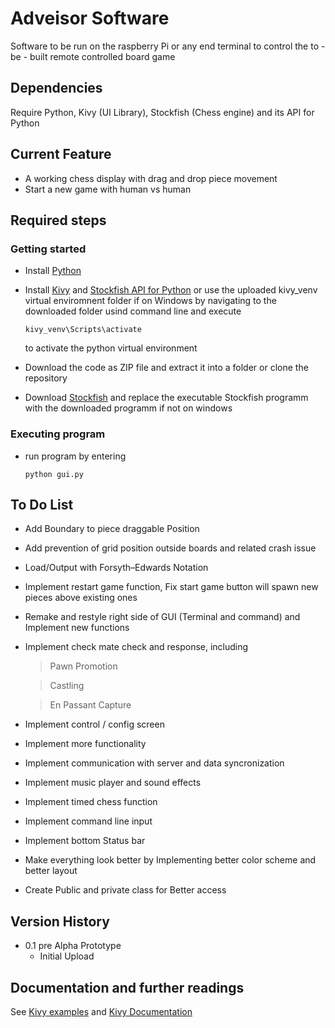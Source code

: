 # Adveisor Software
Software to be run on the raspberry Pi or any end terminal to control the to - be - built remote controlled board game 
## Dependencies
Require Python, Kivy (UI Library), Stockfish (Chess engine) and its API for Python
## Current Feature
- A working chess display with drag and drop piece movement
- Start a new game with human vs human

## Required steps 
### Getting started
* Install [Python](https://www.python.org/downloads/) 
* Install [Kivy](https://kivy.org/doc/stable/gettingstarted/installation.html) and [Stockfish API for Python](https://pypi.org/project/stockfish/)  or use the uploaded kivy_venv virtual enviromnent folder if on Windows by navigating to the downloaded folder usind command line and execute 
	```
	kivy_venv\Scripts\activate
	```
	to activate the python virtual environment

* Download the code as ZIP file and extract it into a folder	or clone the repository
* Download [Stockfish](https://stockfishchess.org/download/) and replace the executable Stockfish programm with the downloaded programm if not on windows 
### Executing program
* run program by entering 
	```
	python gui.py
	```
## To Do List

 - Add Boundary to piece draggable Position

 - Add prevention of grid position outside boards and related crash issue

 - Load/Output with Forsyth–Edwards Notation

 - Implement restart game function, Fix start game button will spawn new pieces above existing ones

 - Remake and restyle right side of GUI (Terminal and command) and Implement new functions

 - Implement check mate check and response, including

	 >	 Pawn Promotion

	 > 	Castling

	 > 	En Passant Capture

 - Implement control / config screen

 - Implement more functionality

 - Implement communication with server and data syncronization

 - Implement music player and sound effects

 - Implement timed chess function

 - Implement command line input

 - Implement bottom Status bar

 - Make everything look better by Implementing better color scheme and better layout

 - Create Public and private class for Better access


## Version History


* 0.1 pre Alpha Prototype
    * Initial Upload

## Documentation and further readings 
See [Kivy examples](https://kivy.org/doc/stable/examples/gallery.html) and [Kivy Documentation](https://kivy.org/doc/stable/api-kivy.html)
